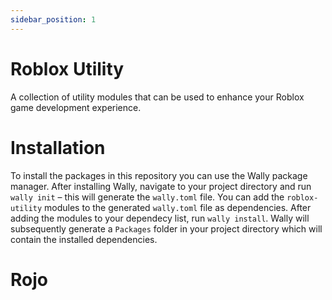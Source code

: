 ```yaml
---
sidebar_position: 1
---
```


# Roblox Utility

A collection of utility modules that can be used to enhance your Roblox game development experience.

# Installation

To install the packages in this repository you can use the Wally package manager. After installing Wally, navigate to your project directory and run `wally init` – this will generate the `wally.toml` file. You can add the `roblox-utility` modules to the generated `wally.toml` file as dependencies. After adding the modules to your dependecy list, run `wally install`. Wally will subsequently generate a `Packages` folder in your project directory which will contain the installed dependencies.

# Rojo

